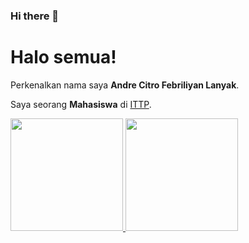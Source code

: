### Hi there 👋

# Halo semua! 

Perkenalkan nama saya **Andre Citro Febriliyan Lanyak**.

Saya seorang **Mahasiswa** di [ITTP](https://pddikti.kemdikbud.go.id/data_mahasiswa/NTA0QThDQkMtNkQ1Ni00NTNCLUJEM0YtMzg1RTE4QUY0MDc3).

<p align="left">
<a href="https://github.com/andretkj1">
  <img height="180em" src="https://github-readme-stats-eight-theta.vercel.app/api?username=andretkj1&show_icons=true&theme=algolia&include_all_commits=true&count_private=true"/>
  <img height="180em" src="https://github-readme-stats-eight-theta.vercel.app/api/top-langs/?username=andretkj1&layout=compact&langs_count=8&theme=algolia"/>
</a>
</p>

<!--
**andretkj1/andretkj1** is a ✨ _special_ ✨ repository because its `README.md` (this file) appears on your GitHub profile.

Here are some ideas to get you started:

- 🔭 I’m currently working on ...
- 🌱 I’m currently learning ...
- 👯 I’m looking to collaborate on ...
- 🤔 I’m looking for help with ...
- 💬 Ask me about ...
- 📫 How to reach me: ...
- 😄 Pronouns: ...
- ⚡ Fun fact: ...
-->
